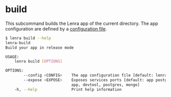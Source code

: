 # build

This subcommand builds the Lenra app of the current directory.
The app configuration are defined by a [configuration file](#configuration-file).

```bash
$ lenra build --help
lenra-build 
Build your app in release mode

USAGE:
    lenra build [OPTIONS]

OPTIONS:
        --config <CONFIG>    The app configuration file [default: lenra.yml]
        --expose <EXPOSE>    Exposes services ports [default: app postgres mongo] [possible values:
                             app, devtool, postgres, mongo]
    -h, --help               Print help information
```

